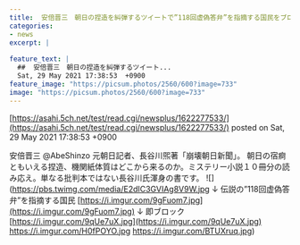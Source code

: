 ```yaml
---
title:  安倍晋三　朝日の捏造を糾弾するツイートで”118回虚偽答弁”を指摘する国民をブロックしまくる　父さん、どうして…★２  
categories:
- news
excerpt: |
  
feature_text: |
  ##  安倍晋三　朝日の捏造を糾弾するツイート...
  Sat, 29 May 2021 17:38:53  +0900
feature_image: "https://picsum.photos/2560/600?image=733"
image: "https://picsum.photos/2560/600?image=733"
---
```


[https://asahi.5ch.net/test/read.cgi/newsplus/1622277533/](https://asahi.5ch.net/test/read.cgi/newsplus/1622277533/)
posted on Sat, 29 May 2021 17:38:53  +0900

<!--more-->

安倍晋三 @AbeShinzo 元朝日記者、長谷川煕著「崩壊朝日新聞」。 朝日の宿痾ともいえる捏造、機関紙体質はどこから来るのか。ミステリー小説１０冊分の読み応え。単なる批判本ではない長谷川氏渾身の書です。 ![](https://pbs.twimg.com/media/E2dIC3GVIAg8V9W.jpg ↓ 伝説の”118回虚偽答弁”を指摘する国民 [https://i.imgur.com/9gFuom7.jpg](https://i.imgur.com/9gFuom7.jpg) ↓ 即ブロック [https://i.imgur.com/9qUe7uX.jpg](https://i.imgur.com/9qUe7uX.jpg) https://i.imgur.com/H0fPOYO.jpg https://i.imgur.com/BTUXruq.jpg)
